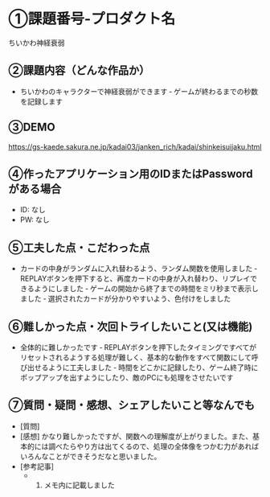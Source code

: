# ①課題番号-プロダクト名

ちいかわ神経衰弱

## ②課題内容（どんな作品か）

- ちいかわのキャラクターで神経衰弱ができます
‐ ゲームが終わるまでの秒数を記録します

## ③DEMO

https://gs-kaede.sakura.ne.jp/kadai03/janken_rich/kadai/shinkeisuijaku.html

## ④作ったアプリケーション用のIDまたはPasswordがある場合

- ID: なし
- PW: なし

## ⑤工夫した点・こだわった点

- カードの中身がランダムに入れ替わるよう、ランダム関数を使用しました
‐ REPLAYボタンを押下すると、再度カードの中身が入れ替わり、リプレイできるようにしました
‐ ゲームの開始から終了までの時間をミリ秒まで表示しました
‐ 選択されたカードが分かりやすいよう、色付けをしました

## ⑥難しかった点・次回トライしたいこと(又は機能)

- 全体的に難しかったです
‐ REPLAYボタンを押下したタイミングですべてがリセットされるようする処理が難しく、基本的な動作をすべて関数にして呼び出せるように工夫しました
‐ 時間をどこかに記録したり、ゲーム終了時にポップアップを出すようにしたり、敵のPCにも処理をさせたいです


## ⑦質問・疑問・感想、シェアしたいこと等なんでも

- [質問]
- [感想]
かなり難しかったですが、関数への理解度が上がりました。また、基本的には調べたらやり方は出てくるので、処理の全体像をつかむ力があればいろんなことができそうだなと思いました。
- [参考記事]
  - 1. メモ内に記載しました

